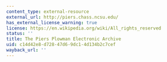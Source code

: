 ```yaml
---
content_type: external-resource
external_url: http://piers.chass.ncsu.edu/
has_external_license_warning: true
license: https://en.wikipedia.org/wiki/All_rights_reserved
status: ''
title: The Piers Plowman Electronic Archive
uid: c14d42e8-d728-47d6-9dc1-4d134b2c7cef
wayback_url: ''
---
```

